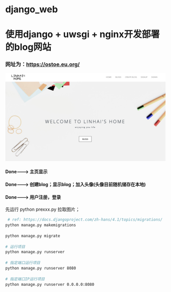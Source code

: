 # django_web
# 使用django + uwsgi + nginx开发部署的blog网站

### 网址为：https://ostoe.eu.org/

![img](static/img/md-1.png)

#### Done---> 主页显示
#### Done---> 创建blog；显示blog；加入头像(头像目前随机储存在本地)
#### Done---> 用户注册，登录


先运行
python prexxx.py 拉取图片；

```bash
 # ref: https://docs.djangoproject.com/zh-hans/4.1/topics/migrations/
python manage.py makemigrations

python manage.py migrate

# 运行项目 
python manage.py runserver

# 指定端口运行项目
python manage.py runserver 8080

# 指定端口IP运行项目
python manage.py runserver 0.0.0.0:8080
```